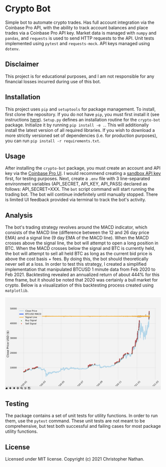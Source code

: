 # Crypto Bot

Simple bot to automate crypto trades. Has full account integration via the Coinbase Pro API, with the ability to track account balances and place trades via a Coinbase Pro API key. Market data is managed with `numpy` and `pandas`, and `requests` is used to send HTTP requests to the API. Unit tests implemented using `pytest` and `requests-mock`. API keys managed using `dotenv`.

## Disclaimer

This project is for educational purposes, and I am not responsible for any financial losses incurred during use of this bot.

## Installation

This project uses `pip` and `setuptools` for package management. To install, first clone the repository. If you do not have `pip`, you must first install it (see instructions [here](https://pip.pypa.io/en/stable/installing/)). `Setup.py` defines an installation routine for the `crypto-bot` package. Initialize it by running `pip install -e .`. This will additionally install the latest version of all required libraries. If you wish to download a more strictly versioned set of dependencies (i.e. for production purposes), you can run `pip install -r requirements.txt`.

## Usage

After installing the `crypto-bot` package, you must create an account and API key via the [Coinbase Pro UI](https://pro.coinbase.com/profile/api). I would recommend creating a [sandbox API key](https://public.sandbox.pro.coinbase.com/profile/api) first, for testing purposes. Next, create a `.env` file with 3 line-separated environment variables (API_SECRET, API_KEY, API_PASS) declared as follows: API_SECRET=XXX. The `bot` script command will start running the trading bot. The bot will continue indefinitely until manually stopped. There is limited UI feedback provided via terminal to track the bot's activity.

## Analysis

The bot's trading strategy revolves around the MACD indicator, which consists of the MACD line (difference between the 12 and 26 day price EMA) and a signal line (9 day EMA of the MACD line). When the MACD crosses above the signal line, the bot will attempt to open a long position in BTC. When the MACD crosses below the signal and BTC is currently held, the bot will attempt to sell all held BTC as long as the current bid price is above the cost basis + fees. By doing this, the bot should theoretically never sell at a loss. In order to test this strategy, I created a simplified implementation that manipulated BTCUSD 1 minute data from Feb 2020 to Feb 2021. Backtesting revealed an annualized return of about 444% for this time frame, but it should be noted that 2020 was certainly a bull market for crypto. Below is a visualization of this backtesting process created using `matplotlib`.

![Backtesting](backtesting.png)

## Testing

The package contains a set of unit tests for utility functions. In order to run them, use the `pytest` command. These unit tests are not meant to be comprehensive, but test both successful and failing cases for most package utility functions.

## License

Licensed under MIT license. Copyright (c) 2021 Christopher Nathan.